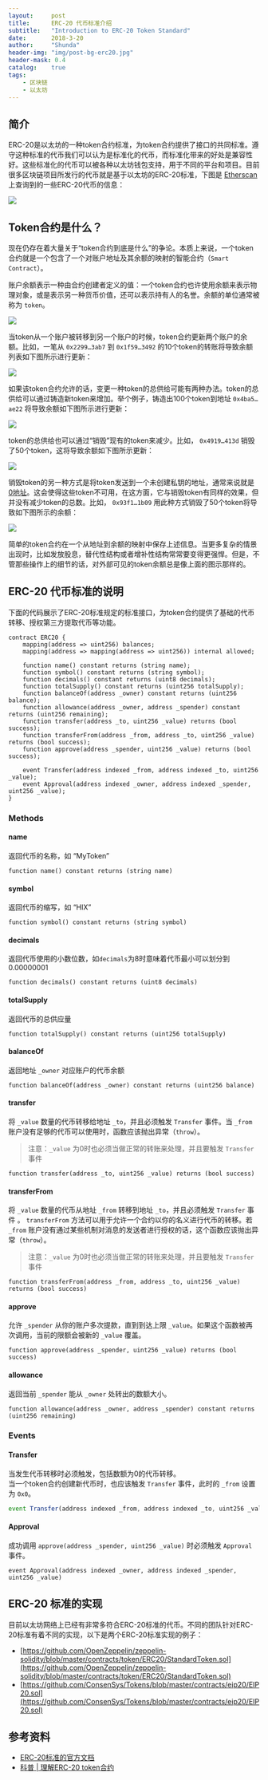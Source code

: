 ```yaml
---
layout:     post
title:      ERC-20 代币标准介绍
subtitle:   "Introduction to ERC-20 Token Standard"
date:       2018-3-20
author:     "Shunda"
header-img: "img/post-bg-erc20.jpg"
header-mask: 0.4
catalog:    true
tags:
    - 区块链
    - 以太坊
---
```


## 简介

ERC-20是以太坊的一种token合约标准，为token合约提供了接口的共同标准。遵守这种标准的代币我们可以认为是标准化的代币，而标准化带来的好处是兼容性好。这些标准化的代币可以被各种以太坊钱包支持，用于不同的平台和项目。目前很多区块链项目所发行的代币就是基于以太坊的ERC-20标准，下图是 [Etherscan](https://etherscan.io/tokens) 上查询到的一些ERC-20代币的信息：

![](/img/in-post/post-erc20/tokens-information.png)

## Token合约是什么？

现在仍存在着大量关于“token合约到底是什么”的争论。本质上来说，一个token合约就是一个包含了一个对账户地址及其余额的映射的智能合约（`Smart Contract`）。

账户余额表示一种由合约创建者定义的值：一个token合约也许使用余额来表示物理对象，或是表示另一种货币价值，还可以表示持有人的名誉。余额的单位通常被称为 `token`。

![](/img/in-post/post-erc20/token-contract-01.png)

当token从一个账户被转移到另一个账户的时候，token合约更新两个账户的余额。比如，一笔从 `0x2299…3ab7` 到 `0x1f59…3492` 的10个token的转账将导致余额列表如下图所示进行更新：

![](/img/in-post/post-erc20/token-contract-02.png)

如果该token合约允许的话，变更一种token的总供给可能有两种办法。token的总供给可以通过铸造新token来增加。举个例子，铸造出100个token到地址 `0x4ba5…ae22` 将导致余额如下图所示进行更新：

![](/img/in-post/post-erc20/token-contract-03.png)

token的总供给也可以通过“销毁”现有的token来减少。比如， `0x4919…413d` 销毁了50个token，这将导致余额如下图所示更新：

![](/img/in-post/post-erc20/token-contract-04.png)

销毁token的另一种方式是将token发送到一个未创建私钥的地址，通常来说就是 [0地址](https://etherscan.io/address/0x0000000000000000000000000000000000000000)。这会使得这些token不可用，在这方面，它与销毁token有同样的效果，但并没有减少token的总数。比如， `0x93f1…1b09` 用此种方式销毁了50个token将导致如下图所示的余额：

![](/img/in-post/post-erc20/token-contract-05.png)

简单的token合约在一个从地址到余额的映射中保存上述信息。当更多复杂的情景出现时，比如发放股息，替代性结构或者增补性结构常常要变得更强悍。但是，不管那些操作上的细节的话，对外部可见的token余额总是像上面的图示那样的。

## ERC-20 代币标准的说明

下面的代码展示了ERC-20标准规定的标准接口，为token合约提供了基础的代币转移、授权第三方提取代币等功能。

```JS
contract ERC20 {
    mapping(address => uint256) balances;
    mapping(address => mapping(address => uint256)) internal allowed;

    function name() constant returns (string name);
    function symbol() constant returns (string symbol);
    function decimals() constant returns (uint8 decimals);
    function totalSupply() constant returns (uint256 totalSupply);
    function balanceOf(address _owner) constant returns (uint256 balance);
    function allowance(address _owner, address _spender) constant returns (uint256 remaining);
    function transfer(address _to, uint256 _value) returns (bool success);
    function transferFrom(address _from, address _to, uint256 _value) returns (bool success);
    function approve(address _spender, uint256 _value) returns (bool success);
    
    event Transfer(address indexed _from, address indexed _to, uint256 _value);
    event Approval(address indexed _owner, address indexed _spender, uint256 _value);
}
```

### Methods

#### name

返回代币的名称，如 “MyToken”

```JS
function name() constant returns (string name)
```

#### symbol

返回代币的缩写，如 “HIX”

```JS
function symbol() constant returns (string symbol)
```

#### decimals

返回代币使用的小数位数，如`decimals`为8时意味着代币最小可以划分到0.00000001

```JS
function decimals() constant returns (uint8 decimals)
```

#### totalSupply

返回代币的总供应量

```JS
function totalSupply() constant returns (uint256 totalSupply)
```

#### balanceOf

返回地址 `_owner` 对应账户的代币余额

```JS
function balanceOf(address _owner) constant returns (uint256 balance)
```

#### transfer

将 `_value` 数量的代币转移给地址 `_to`，并且必须触发 `Transfer` 事件。当 `_from` 账户没有足够的代币可以使用时，函数应该抛出异常（`throw`）。

> 注意：`_value` 为0时也必须当做正常的转账来处理，并且要触发 `Transfer` 事件

```JS
function transfer(address _to, uint256 _value) returns (bool success)
```

#### transferFrom

将 `_value` 数量的代币从地址 `_from` 转移到地址 `_to`，并且必须触发 `Transfer` 事件 。
`transferFrom` 方法可以用于允许一个合约以你的名义进行代币的转移。若 `_from` 账户没有通过某些机制对消息的发送者进行授权的话，这个函数应该抛出异常（`throw`）。

> 注意：`_value` 为0时也必须当做正常的转账来处理，并且要触发 `Transfer` 事件

```JS
function transferFrom(address _from, address _to, uint256 _value) returns (bool success)
```

#### approve

允许 `_spender` 从你的账户多次提款，直到到达上限 `_value`。如果这个函数被再次调用，当前的限额会被新的 `_value` 覆盖。

```JS
function approve(address _spender, uint256 _value) returns (bool success)
```

#### allowance

返回当前 `_spender` 能从 `_owner` 处转出的数额大小。

```JS
function allowance(address _owner, address _spender) constant returns (uint256 remaining)
```

### Events

#### Transfer

当发生代币转移时必须触发，包括数额为0的代币转移。  
当一个token合约创建新代币时，也应该触发 `Transfer` 事件，此时的 `_from` 设置为 `0x0`。

```Javascript
event Transfer(address indexed _from, address indexed _to, uint256 _value)
```

#### Approval

成功调用 `approve(address _spender, uint256 _value)` 时必须触发 `Approval` 事件。

```
event Approval(address indexed _owner, address indexed _spender, uint256 _value)
```

## ERC-20 标准的实现

目前以太坊网络上已经有非常多符合ERC-20标准的代币。不同的团队针对ERC-20标准有着不同的实现，以下是两个ERC-20标准实现的例子：

- [https://github.com/OpenZeppelin/zeppelin-solidity/blob/master/contracts/token/ERC20/StandardToken.sol](https://github.com/OpenZeppelin/zeppelin-solidity/blob/master/contracts/token/ERC20/StandardToken.sol)
- [https://github.com/ConsenSys/Tokens/blob/master/contracts/eip20/EIP20.sol](https://github.com/ConsenSys/Tokens/blob/master/contracts/eip20/EIP20.sol)

## 参考资料

- [ERC-20标准的官方文档](https://github.com/ethereum/EIPs/blob/master/EIPS/eip-20.md)
- [科普 \| 理解ERC-20 token合约](http://ethfans.org/ajian1984/articles/686)
